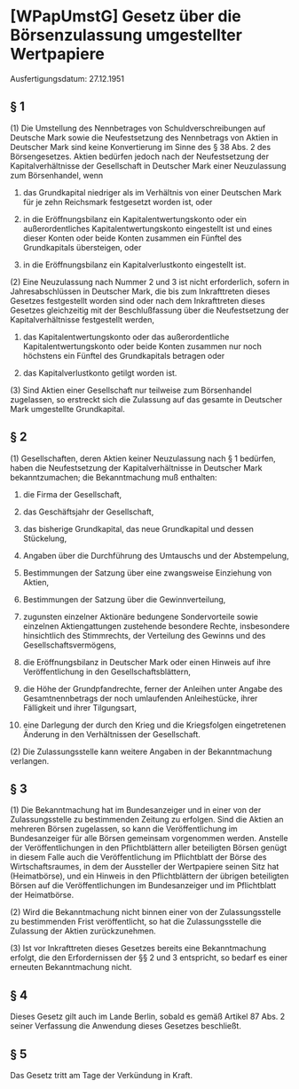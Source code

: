 # [WPapUmstG] Gesetz über die Börsenzulassung umgestellter Wertpapiere

Ausfertigungsdatum: 27.12.1951

 

## § 1

(1) Die Umstellung des Nennbetrages von Schuldverschreibungen auf Deutsche Mark sowie die Neufestsetzung des Nennbetrags von Aktien in Deutscher Mark sind keine Konvertierung im Sinne des § 38 Abs. 2 des Börsengesetzes. Aktien bedürfen jedoch nach der Neufestsetzung der Kapitalverhältnisse der Gesellschaft in Deutscher Mark einer Neuzulassung zum Börsenhandel, wenn

1. das Grundkapital niedriger als im Verhältnis von einer Deutschen Mark für je zehn Reichsmark festgesetzt worden ist, oder

2. in die Eröffnungsbilanz ein Kapitalentwertungskonto oder ein außerordentliches Kapitalentwertungskonto eingestellt ist und eines dieser Konten oder beide Konten zusammen ein Fünftel des Grundkapitals übersteigen, oder

3. in die Eröffnungsbilanz ein Kapitalverlustkonto eingestellt ist.

(2) Eine Neuzulassung nach Nummer 2 und 3 ist nicht erforderlich, sofern in Jahresabschlüssen in Deutscher Mark, die bis zum Inkrafttreten dieses Gesetzes festgestellt worden sind oder nach dem Inkrafttreten dieses Gesetzes gleichzeitig mit der Beschlußfassung über die Neufestsetzung der Kapitalverhältnisse festgestellt werden,

1. das Kapitalentwertungskonto oder das außerordentliche Kapitalentwertungskonto oder beide Konten zusammen nur noch höchstens ein Fünftel des Grundkapitals betragen oder

2. das Kapitalverlustkonto getilgt worden ist.

(3) Sind Aktien einer Gesellschaft nur teilweise zum Börsenhandel zugelassen, so erstreckt sich die Zulassung auf das gesamte in Deutscher Mark umgestellte Grundkapital.


## § 2

(1) Gesellschaften, deren Aktien keiner Neuzulassung nach § 1 bedürfen, haben die Neufestsetzung der Kapitalverhältnisse in Deutscher Mark bekanntzumachen; die Bekanntmachung muß enthalten:

1. die Firma der Gesellschaft,

2. das Geschäftsjahr der Gesellschaft,

3. das bisherige Grundkapital, das neue Grundkapital und dessen Stückelung,

4. Angaben über die Durchführung des Umtauschs und der Abstempelung,

5. Bestimmungen der Satzung über eine zwangsweise Einziehung von Aktien,

6. Bestimmungen der Satzung über die Gewinnverteilung,

7. zugunsten einzelner Aktionäre bedungene Sondervorteile sowie einzelnen Aktiengattungen zustehende besondere Rechte, insbesondere hinsichtlich des Stimmrechts, der Verteilung des Gewinns und des Gesellschaftsvermögens,

8. die Eröffnungsbilanz in Deutscher Mark oder einen Hinweis auf ihre Veröffentlichung in den Gesellschaftsblättern,

9. die Höhe der Grundpfandrechte, ferner der Anleihen unter Angabe des Gesamtnennbetrags der noch umlaufenden Anleihestücke, ihrer Fälligkeit und ihrer Tilgungsart,

10. eine Darlegung der durch den Krieg und die Kriegsfolgen eingetretenen Änderung in den Verhältnissen der Gesellschaft.

(2) Die Zulassungsstelle kann weitere Angaben in der Bekanntmachung verlangen.


## § 3

(1) Die Bekanntmachung hat im Bundesanzeiger und in einer von der Zulassungsstelle zu bestimmenden Zeitung zu erfolgen. Sind die Aktien an mehreren Börsen zugelassen, so kann die Veröffentlichung im Bundesanzeiger für alle Börsen gemeinsam vorgenommen werden. Anstelle der Veröffentlichungen in den Pflichtblättern aller beteiligten Börsen genügt in diesem Falle auch die Veröffentlichung im Pflichtblatt der Börse des Wirtschaftsraumes, in dem der Aussteller der Wertpapiere seinen Sitz hat (Heimatbörse), und ein Hinweis in den Pflichtblättern der übrigen beteiligten Börsen auf die Veröffentlichungen im Bundesanzeiger und im Pflichtblatt der Heimatbörse.

(2) Wird die Bekanntmachung nicht binnen einer von der Zulassungsstelle zu bestimmenden Frist veröffentlicht, so hat die Zulassungsstelle die Zulassung der Aktien zurückzunehmen.

(3) Ist vor Inkrafttreten dieses Gesetzes bereits eine Bekanntmachung erfolgt, die den Erfordernissen der §§ 2 und 3 entspricht, so bedarf es einer erneuten Bekanntmachung nicht.


## § 4

Dieses Gesetz gilt auch im Lande Berlin, sobald es gemäß Artikel 87 Abs. 2 seiner Verfassung die Anwendung dieses Gesetzes beschließt.


## § 5

Das Gesetz tritt am Tage der Verkündung in Kraft.

